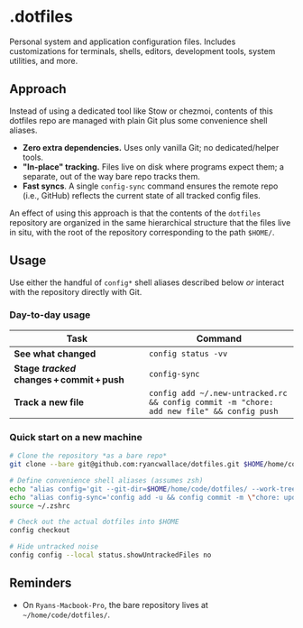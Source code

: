 # .dotfiles
Personal system and application configuration files. Includes customizations for terminals, shells, editors, development tools, system utilities, and more.

## Approach
Instead of using a dedicated tool like Stow or chezmoi, contents of this dotfiles repo are managed with plain Git plus some convenience shell aliases.

* **Zero extra dependencies.** Uses only vanilla Git; no dedicated/helper tools.
* **"In-place" tracking.** Files live on disk where programs expect them; a separate, out of the way bare repo tracks them.
* **Fast syncs**. A single `config-sync` command ensures the remote repo (i.e., GitHub) reflects the current state of all tracked config files.

An effect of using this approach is that the contents of the `dotfiles` repository are organized in the same hierarchical structure that the files live in situ, with the root of the repository corresponding to the path `$HOME/`.

## Usage
Use either the handful of `config*` shell aliases described below *or* interact with the repository directly with Git.

### Day-to-day usage

| Task | Command |
|------|---------|
| **See what changed** | `config status -vv` |
| **Stage *tracked* changes + commit + push** | `config-sync` |
| **Track a new file** | `config add ~/.new-untracked.rc && config commit -m "chore: add new file" && config push` |

### Quick start on a new machine
```bash
# Clone the repository *as a bare repo*
git clone --bare git@github.com:ryancwallace/dotfiles.git $HOME/home/code/dotfiles

# Define convenience shell aliases (assumes zsh)
echo "alias config='git --git-dir=$HOME/home/code/dotfiles/ --work-tree=$HOME'" >> ~/.zshrc
echo "alias config-sync='config add -u && config commit -m \"chore: update config files as of \$(date +\"%Y-%m-%dT%H:%M:%S\")\" && config push origin main'" >> ~/.zshrc
source ~/.zshrc

# Check out the actual dotfiles into $HOME
config checkout

# Hide untracked noise
config config --local status.showUntrackedFiles no
```

## Reminders
* On `Ryans-Macbook-Pro`, the bare repository lives at `~/home/code/dotfiles/`.
